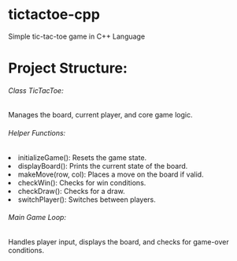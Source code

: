 # tictactoe-cpp
Simple tic-tac-toe game in C++ Language

<h1> <b> Project Structure: </b> </h1>
<h6> Class TicTacToe: </h6>
Manages the board, current player, and core game logic.
<h6>Helper Functions:</h6>
<li> initializeGame(): Resets the game state. </li>
<li>displayBoard(): Prints the current state of the board.  </li>
<li>makeMove(row, col): Places a move on the board if valid. </li>
<li> checkWin(): Checks for win conditions. </li>
<li> checkDraw(): Checks for a draw. </li>
<li> switchPlayer(): Switches between players.</li>

<h6>Main Game Loop: </h6>
Handles player input, displays the board, and checks for game-over conditions.
